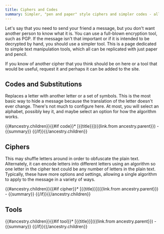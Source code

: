 ```yaml
---
title: Ciphers and Codes
summary: Simpler, "pen and paper" style ciphers and simpler codes - all automated and running in your browser.
---
```


Let's say that you need to send your friend a message, but you don't want another person to know what it is. You can use a full-blown encryption tool, such as PGP. If the message isn't that important or if it is intended to be decrypted by hand, you should use a simpler tool. This is a page dedicated to simple text manipulation tools, which all can be replicated with just paper and pencil.

If you know of another cipher that you think should be on here or a tool that would be useful, request it and perhaps it can be added to the site.

## Codes and Substitutions

Replaces a letter with another letter or a set of symbols. This is the most basic way to hide a message because the translation of the letter doesn't ever change. There's not much to configure here. At most, you will select an alphabet, possibly key it, and maybe select an option for how the algorithm works.

{{#ancestry.children}}{{#if code}}* [{{title}}]({{link.from ancestry.parent}}) - {{summary}}
{{/if}}{{/ancestry.children}}

## Ciphers

This may shuffle letters around in order to obfuscate the plain text. Alternately, it can encode letters into different letters using an algorithm so one letter in the cipher text could be any number of letters in the plain text. Typically, these have more options and settings, allowing a single algorithm to apply to the message in a variety of ways.

{{#ancestry.children}}{{#if cipher}}* [{{title}}]({{link.from ancestry.parent}}) - {{summary}}
{{/if}}{{/ancestry.children}}

## Tools

{{#ancestry.children}}{{#if tool}}* [{{title}}]({{link.from ancestry.parent}}) - {{summary}}
{{/if}}{{/ancestry.children}}
